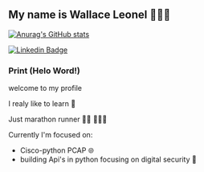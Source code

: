 

<!--
**wallaceleonel/wallaceleonel** is a ✨ _special_ ✨ repository because its `README.md` (this file) appears on your GitHub profile.

Here are some ideas to get you started:

- 🔭 I’m currently working on ...
- 🌱 I’m currently learning ...
- 👯 I’m looking to collaborate on ...
- 🤔 I’m looking for help with ...
- 💬 Ask me about ...
- 📫 How to reach me: ...
- 😄 Pronouns: ...
- ⚡ Fun fact: ...
-->
 ## My name is Wallace Leonel 👨🏾‍💻 
[![Anurag's GitHub stats](https://github-readme-stats.vercel.app/api?username=wallaceleonel)](https://github.com/wallaceleonel/github-readme-stats)
 
 [![Linkedin Badge](https://img.shields.io/badge/-LinkedIn-blue?style=fat-square&logo=Linkedin&logoColor=white&link=https://www.linkedin.com/in/wallace-leonel-93b9531b1/)](https://www.linkedin.com/in/wallace-leonel-93b9531b1/)
                                                 
### Print (Helo Word!)
 welcome to my profile
 
I realy like to learn 🔭

Just marathon runner :weight_lifting_man: 👨🏾‍💻

Currently I'm focused on:

 -  Cisco-python PCAP :globe_with_meridians:
 - building Api's in python focusing on digital security :snake:
 
